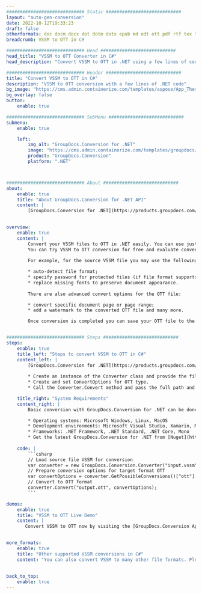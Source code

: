 ```yaml
---
############################# Static ############################
layout: "auto-gen-conversion"
date: 2022-10-12T19:33:23
draft: false
otherformats: doc docm docx dot dotm dotx epub md odt ott pdf rtf tex txt vdx vsdm vsdx vssm vssx vstm vstx vsx vtx xps
breadcrumb: VSSM to OTT in C#

############################# Head ############################
head_title: "VSSM to OTT Converter in C#"
head_description: "Convert VSSM to OTT in .NET using a few lines of code. Use the GroupDocs Document Conversion API to convert over 160 file formats."

############################# Header ############################
title: "Convert VSSM to OTT in C#"
description: "VSSM to OTT conversion with a few lines of .NET code"
bg_image: "https://cms.admin.containerize.com/templates/aspose/App_Themes/V3/images/bg/header1.png"
bg_overlay: false
button:
    enable: true

############################# SubMenu ############################
submenu:
    enable: true

    left:
        img_alt: "GroupDocs.Conversion for .NET"
        image: "https://cms.admin.containerize.com/templates/groupdocs/images/product-logos/90x90-noborder/groupdocs-conversion-net.png"
        product: "GroupDocs.Conversion"
        platform: ".NET"



############################# About ############################
about:
    enable: true
    title: "About GroupDocs.Conversion for .NET API"
    content: |
        [GroupDocs.Conversion for .NET](https://products.groupdocs.com/conversion/net/) can be used to convert Microsoft Word, Excel, PowerPoint, PDF, Visio and other formats. GroupDocs.Conversion is a standalone API that is suitable for back-end and internal systems where high performance is required. It does not depend on any software such as Microsoft or Open Office.
    

overview:
    enable: true
    content: |
        Convert your VSSM files to OTT in .NET easily. You can use just a couple of C# code lines in any platform of your choice like - Windows, Linux, macOS.
        You can try VSSM to OTT conversion for free and evaluate conversion results quality.  Along with simple file conversion scenarios you can try more advanced options for loading source VSSM file and for saving output OTT result. 
        
        For example, for the source VSSM file you may use the following load options:

        * auto-detect file format;
        * specify password for protected files (if file format supports it);
        * replace missing fonts to preserve document appearance.
        
        There are also advanced convert options for the OTT file:

        * convert specific document page or page range;
        * add a watermark to the converted OTT file and many more.

        Once conversion is completed you can save your OTT file to the local file path or any third-party storage like FTP, Amazon S3, Google Drive, Dropbox etc. Please note - to convert VSSM to OTT there is no need for any additional software installed - like MS Office, Open Office, Adobe Acrobat Reader etc.


############################# Steps ############################
steps:
    enable: true
    title_left: "Steps to convert VSSM to OTT in C#"
    content_left: |
        [GroupDocs.Conversion for .NET](https://products.groupdocs.com/conversion/net/) makes it easy for developers to convert a VSSM file to OTT with a few lines of code.
        
        * Create an instance of the Converter class and provide the file VSSM with the full path
        * Create and set ConvertOptions for OTT type.
        * Call the Converter.Convert method and pass the full path and format (OTT) as a parameter

    title_right: "System Requirements"
    content_right: |
        Basic conversion with GroupDocs.Conversion for .NET can be done in just a few simple steps. Our APIs are supported on all major platforms and operating systems. Before executing the code below, make sure you have the following prerequisites installed on your system.

        * Operating systems: Microsoft Windows, Linux, MacOS
        * Development environments: Microsoft Visual Studio, Xamarin, MonoDevelop
        * Frameworks: .NET Framework, .NET Standard, .NET Core, Mono
        * Get the latest GroupDocs.Conversion for .NET from [Nuget](https://www.nuget.org/packages/groupdocs.conversion)
         
    code: |
        ```csharp    
        // Load source file VSSM for conversion
        var converter = new GroupDocs.Conversion.Converter("input.vssm");
        // Prepare conversion options for target format OTT
        var convertOptions = converter.GetPossibleConversions()["ott"].ConvertOptions;
        // Convert to OTT format
        converter.Convert("output.ott", convertOptions);
        ```

demos:
    enable: true
    title: "VSSM to OTT Live Demo"
    content: |
       Convert VSSM to OTT now by visiting the [GroupDocs.Conversion App](https://products.groupdocs.app/conversion/family) website. Online demo has the following advantages
          

more_formats:
    enable: true
    title: "Other supported VSSM conversions in C#"
    content: "You can also convert VSSM to many other file formats. Please see the list below."
       
       
back_to_top:
    enable: true
---
```

